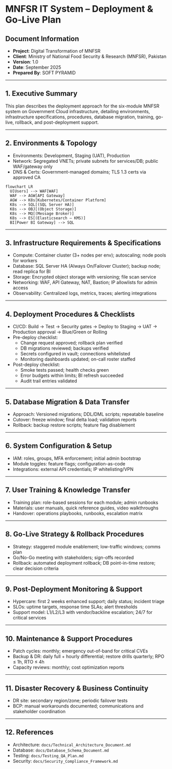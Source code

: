 # MNFSR IT System – Deployment & Go-Live Plan

## Document Information
- **Project**: Digital Transformation of MNFSR
- **Client**: Ministry of National Food Security & Research (MNFSR), Pakistan
- **Version**: 1.0
- **Date**: September 2025
- **Prepared By**: SOFT PYRAMID

---

## 1. Executive Summary
This plan describes the deployment approach for the six-module MNFSR system on Government Cloud infrastructure, detailing environments, infrastructure specifications, procedures, database migration, training, go-live, rollback, and post-deployment support.

---

## 2. Environments & Topology
- Environments: Development, Staging (UAT), Production
- Network: Segregated VNETs; private subnets for services/DB; public WAF/gateway only
- DNS & Certs: Government-managed domains; TLS 1.3 certs via approved CA

```mermaid
flowchart LR
  U[Users] --> WAF[WAF]
  WAF --> AGW[API Gateway]
  AGW --> K8s[Kubernetes/Container Platform]
  K8s --> SQL[(SQL Server HA)]
  K8s --> OBJ[(Object Storage)]
  K8s --> MQ[(Message Broker)]
  K8s --> ES[(Elasticsearch – KMS)]
  BI[Power BI Gateway] --> SQL
```

---

## 3. Infrastructure Requirements & Specifications
- Compute: Container cluster (3+ nodes per env); autoscaling; node pools for workers
- Database: SQL Server HA (Always On/Failover Cluster); backup node; read replica for BI
- Storage: Encrypted object storage with versioning; file scan service
- Networking: WAF, API Gateway, NAT, Bastion; IP allowlists for admin access
- Observability: Centralized logs, metrics, traces; alerting integrations

---

## 4. Deployment Procedures & Checklists
- CI/CD: Build → Test → Security gates → Deploy to Staging → UAT → Production approval → Blue/Green or Rolling
- Pre-deploy checklist:
  - Change request approved; rollback plan verified
  - DB migrations reviewed; backups verified
  - Secrets configured in vault; connections whitelisted
  - Monitoring dashboards updated; on-call roster staffed
- Post-deploy checklist:
  - Smoke tests passed; health checks green
  - Error budgets within limits; BI refresh succeeded
  - Audit trail entries validated

---

## 5. Database Migration & Data Transfer
- Approach: Versioned migrations; DDL/DML scripts; repeatable baseline
- Cutover: freeze window; final delta load; validation reports
- Rollback: backup restore scripts; feature flag disablement

---

## 6. System Configuration & Setup
- IAM: roles, groups, MFA enforcement; initial admin bootstrap
- Module toggles: feature flags; configuration-as-code
- Integrations: external API credentials; IP whitelisting/VPN

---

## 7. User Training & Knowledge Transfer
- Training plan: role-based sessions for each module; admin runbooks
- Materials: user manuals, quick reference guides, video walkthroughs
- Handover: operations playbooks, runbooks, escalation matrix

---

## 8. Go-Live Strategy & Rollback Procedures
- Strategy: staggered module enablement; low-traffic windows; comms plan
- Go/No-Go meeting with stakeholders; sign-offs recorded
- Rollback: automated deployment rollback; DB point-in-time restore; clear decision criteria

---

## 9. Post-Deployment Monitoring & Support
- Hypercare: first 2 weeks enhanced support; daily status; incident triage
- SLOs: uptime targets, response time SLAs; alert thresholds
- Support model: L1/L2/L3 with vendor/backline escalation; 24/7 for critical services

---

## 10. Maintenance & Support Procedures
- Patch cycles: monthly; emergency out-of-band for critical CVEs
- Backup & DR: daily full + hourly differential; restore drills quarterly; RPO ≤ 1h, RTO ≤ 4h
- Capacity reviews: monthly; cost optimization reports

---

## 11. Disaster Recovery & Business Continuity
- DR site: secondary region/zone; periodic failover tests
- BCP: manual workarounds documented; communications and stakeholder coordination

---

## 12. References
- Architecture: `docs/Technical_Architecture_Document.md`
- Database: `docs/Database_Schema_Document.md`
- Testing: `docs/Testing_QA_Plan.md`
- Security: `docs/Security_Compliance_Framework.md`
